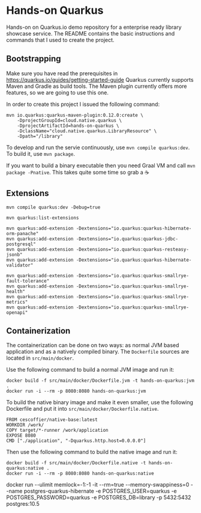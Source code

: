 # Hands-on Quarkus

Hands-on on Quarkus.io demo repository for a enterprise ready library showcase service.
The README contains the basic instructions and commands that I used to create the project.

## Bootstrapping

Make sure you have read the prerequisites in https://quarkus.io/guides/getting-started-guide
Quarkus currently supports Maven and Gradle as build tools. The Maven plugin currently offers
more features, so we are going to use this one.

In order to create this project I issued the following command:
```
mvn io.quarkus:quarkus-maven-plugin:0.12.0:create \
    -DprojectGroupId=cloud.native.quarkus \
    -DprojectArtifactId=hands-on-quarkus \
    -DclassName="cloud.native.quarkus.LibraryResource" \
    -Dpath="/library"
```

To develop and run the servie continuously, use `mvn compile quarkus:dev`. To build
it, use `mvn package`. 

If you want to build a binary executable then you need Graal VM and call `mvn package -Pnative`. This takes quite some time so grab a :coffee:


## Extensions

```
mvn compile quarkus:dev -Debug=true

mvn quarkus:list-extensions

mvn quarkus:add-extension -Dextensions="io.quarkus:quarkus-hibernate-orm-panache"
mvn quarkus:add-extension -Dextensions="io.quarkus:quarkus-jdbc-postgresql"
mvn quarkus:add-extension -Dextensions="io.quarkus:quarkus-resteasy-jsonb"
mvn quarkus:add-extension -Dextensions="io.quarkus:quarkus-hibernate-validator"

mvn quarkus:add-extension -Dextensions="io.quarkus:quarkus-smallrye-fault-tolerance"
mvn quarkus:add-extension -Dextensions="io.quarkus:quarkus-smallrye-health"
mvn quarkus:add-extension -Dextensions="io.quarkus:quarkus-smallrye-metrics"
mvn quarkus:add-extension -Dextensions="io.quarkus:quarkus-smallrye-openapi"
```

## Containerization

The containerization can be done on two ways: as normal JVM based application and as a
natively compiled binary. The `Dockerfile` sources are located in `src/main/docker`.

Use the following command to build a normal JVM image and run it:
```
docker build -f src/main/docker/Dockerfile.jvm -t hands-on-quarkus:jvm .
docker run -i --rm -p 8080:8080 hands-on-quarkus:jvm
```

To build the native binary image and make it even smaller, use the following Dockerfile and put it into `src/main/docker/Dockerfile.native`.
```
FROM cescoffier/native-base:latest
WORKDIR /work/
COPY target/*-runner /work/application
EXPOSE 8080
CMD ["./application", "-Dquarkus.http.host=0.0.0.0"]
```

Then use the following command to build the native image and run it:
```
docker build -f src/main/docker/Dockerfile.native -t hands-on-quarkus:native .
docker run -i --rm -p 8080:8080 hands-on-quarkus:native
```

docker run --ulimit memlock=-1:-1 -it --rm=true --memory-swappiness=0 --name postgres-quarkus-hibernate -e POSTGRES_USER=quarkus -e POSTGRES_PASSWORD=quarkus -e POSTGRES_DB=library -p 5432:5432 postgres:10.5